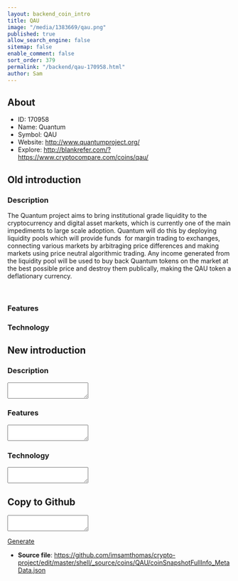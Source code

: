 ```yaml
---
layout: backend_coin_intro
title: QAU
image: "/media/1383669/qau.png"
published: true
allow_search_engine: false
sitemap: false
enable_comment: false
sort_order: 379
permalink: "/backend/qau-170958.html"
author: Sam
---
```


## About

- ID: 170958
- Name: Quantum
- Symbol: QAU
- Website: http://www.quantumproject.org/
- Explore: http://blankrefer.com/?https://www.cryptocompare.com/coins/qau/


## Old introduction

### Description

<p>The Quantum project aims to bring institutional grade liquidity to the cryptocurrency and digital asset markets, which is currently one of the main impediments to large scale adoption. Quantum will do this by deploying liquidity pools which will provide funds <span> for margin trading to exchanges, connecting various markets by arbitraging price differences and making markets using price neutral algorithmic trading. </span><span>Any income generated from the liquidity pool will be used to buy back Quantum tokens on the market at the best possible price and destroy them publically, making the QAU token a deflationary currency.</span></p><p> </p>

### Features


### Technology




## New introduction


### Description
<textarea id="meta_description" name="description"></textarea>

### Features
<textarea id="meta_features" name="features"></textarea>

### Technology
<textarea id="meta_technology" name="technology"></textarea>


## Copy to Github

<textarea id="coinsnapshotfullinfo_metadata"></textarea>

<a href="#gen" onclick="generateMetaDatJson()">Generate</a>

- **Source file**: <a href="https://github.com/imsamthomas/crypto-project/edit/master/shell/_source/coins/QAU/coinSnapshotFullInfo_MetaData.json">https://github.com/imsamthomas/crypto-project/edit/master/shell/_source/coins/QAU/coinSnapshotFullInfo_MetaData.json</a>

